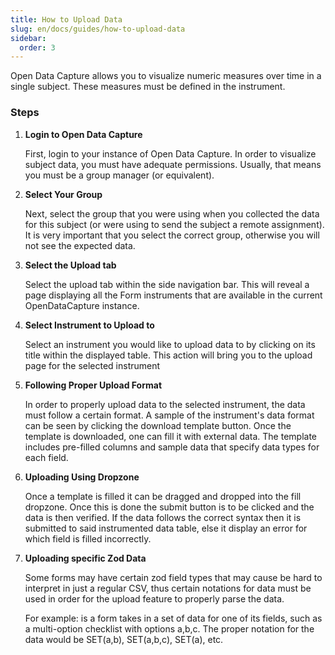 ```yaml
---
title: How to Upload Data
slug: en/docs/guides/how-to-upload-data
sidebar:
  order: 3
---
```


Open Data Capture allows you to visualize numeric measures over time in a single subject. These measures must be defined in the instrument.

### Steps

<Steps>

1.  **Login to Open Data Capture**

    First, login to your instance of Open Data Capture. In order to visualize subject data, you must have adequate permissions. Usually, that means you must be a group manager (or equivalent).

2.  **Select Your Group**

    Next, select the group that you were using when you collected the data for this subject
    (or were using to send the subject a remote assignment). It is very important that
    you select the correct group, otherwise you will not see the expected data.

3.  **Select the Upload tab**

    Select the upload tab within the side navigation bar. This will reveal a page displaying all the Form instruments that are available in the current OpenDataCapture instance.

4.  **Select Instrument to Upload to**

    Select an instrument you would like to upload data to by clicking on its title within the displayed table. This action will bring you to the upload page for the selected instrument

5.  **Following Proper Upload Format**

    In order to properly upload data to the selected instrument, the data must follow a certain format. A sample of the instrument's data format can be seen by clicking the download template button. Once the template is downloaded, one can fill it with external data. The template includes pre-filled columns and sample data that specify data types for each field.

6.  **Uploading Using Dropzone**

    Once a template is filled it can be dragged and dropped into the fill dropzone. Once this is done the submit button is to be clicked and the data is then verified. If the data follows the correct syntax then it is submitted to said instrumented data table, else it display an error for which field is filled incorrectly.

7.  **Uploading specific Zod Data**

    Some forms may have certain zod field types that may cause be hard to interpret in just a regular CSV, thus certain notations for data must be used in order for the upload feature to properly parse the data.

    For example: is a form takes in a set of data for one of its fields, such as a multi-option checklist with options a,b,c. The proper notation for the data would be SET(a,b), SET(a,b,c), SET(a), etc.

</Steps>
